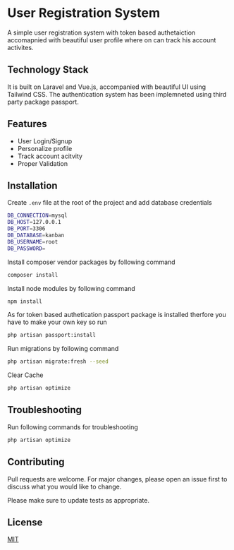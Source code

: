 # User Registration System

A simple user registration system with token based authetaiction accomapnied with beautiful user profile where on can track his account activites.

## Technology Stack
It is built on Laravel and Vue.js, accompanied with beautiful UI using Tailwind CSS. The authentication system has been implemneted using third party package passport.


## Features
* User Login/Signup
* Personalize profile
* Track account acitvity
* Proper Validation

## Installation

Create `.env` file at the root of the project and add database credentials

```bash
DB_CONNECTION=mysql
DB_HOST=127.0.0.1
DB_PORT=3306
DB_DATABASE=kanban
DB_USERNAME=root
DB_PASSWORD=

```

Install composer vendor packages by following command

```bash
composer install
```

Install node modules  by following command

```bash
npm install
```

As for token based authetication passport package is installed therfore you have to make your own key so run

```bash
php artisan passport:install
```

Run migrations by following command

```bash
php artisan migrate:fresh --seed
```

Clear Cache

```bash
php artisan optimize
```

## Troubleshooting

Run following commands for troubleshooting

```bash
php artisan optimize
```

## Contributing
Pull requests are welcome. For major changes, please open an issue first to discuss what you would like to change.

Please make sure to update tests as appropriate.

## License
[MIT](https://choosealicense.com/licenses/mit/)
